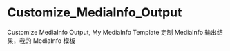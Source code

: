 # Customize_MediaInfo_Output
Customize MediaInfo Output, My MediaInfo Template 定制 MediaInfo 输出结果，我的 MediaInfo 模板
